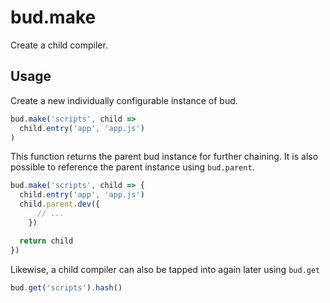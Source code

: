 # bud.make

Create a child compiler.

## Usage

Create a new individually configurable instance of bud.

```js
bud.make('scripts', child => 
  child.entry('app', 'app.js')
)
```

This function returns the parent bud instance for further chaining. It is also possible to reference the parent instance using `bud.parent`.

```js
bud.make('scripts', child => {
  child.entry('app', 'app.js')
  child.parent.dev({ 
      // ... 
    })

  return child
})
```

Likewise, a child compiler can also be tapped into again later using `bud.get`

```js
bud.get('scripts').hash()
```